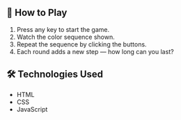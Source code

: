## 🚀 How to Play
1. Press any key to start the game.
2. Watch the color sequence shown.
3. Repeat the sequence by clicking the buttons.
4. Each round adds a new step — how long can you last?

## 🛠️ Technologies Used
- HTML
- CSS
- JavaScript
